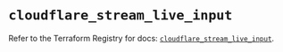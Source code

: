 # `cloudflare_stream_live_input`

Refer to the Terraform Registry for docs: [`cloudflare_stream_live_input`](https://registry.terraform.io/providers/cloudflare/cloudflare/5.7.1/docs/resources/stream_live_input).
